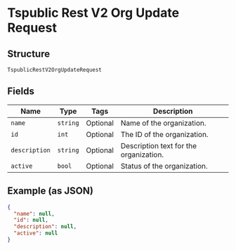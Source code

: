 
# Tspublic Rest V2 Org Update Request

## Structure

`TspublicRestV2OrgUpdateRequest`

## Fields

| Name | Type | Tags | Description |
|  --- | --- | --- | --- |
| `name` | `string` | Optional | Name of the organization. |
| `id` | `int` | Optional | The ID of the organization. |
| `description` | `string` | Optional | Description text for the organization. |
| `active` | `bool` | Optional | Status of the organization. |

## Example (as JSON)

```json
{
  "name": null,
  "id": null,
  "description": null,
  "active": null
}
```

